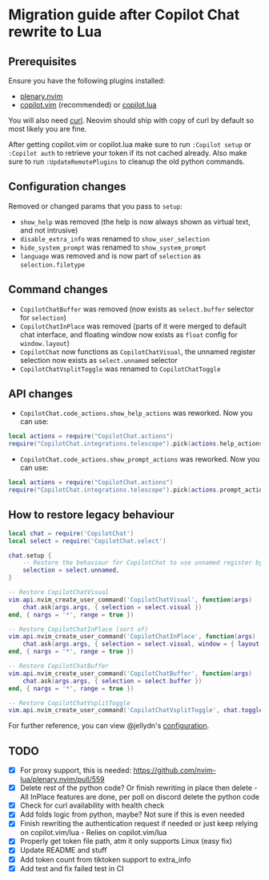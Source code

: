 # Migration guide after Copilot Chat rewrite to Lua

## Prerequisites

Ensure you have the following plugins installed:

- [plenary.nvim](https://github.com/nvim-lua/plenary.nvim)
- [copilot.vim](https://github.com/github/copilot.vim) (recommended) or [copilot.lua](https://github.com/zbirenbaum/copilot.lua)

You will also need [curl](https://curl.se/). Neovim should ship with copy of curl by default so most likely you are fine.

After getting copilot.vim or copilot.lua make sure to run `:Copilot setup` or `:Copilot auth` to retrieve your token if its not cached already.
Also make sure to run `:UpdateRemotePlugins` to cleanup the old python commands.

## Configuration changes

Removed or changed params that you pass to `setup`:

- `show_help` was removed (the help is now always shown as virtual text, and not intrusive)
- `disable_extra_info` was renamed to `show_user_selection`
- `hide_system_prompt` was renamed to `show_system_prompt`
- `language` was removed and is now part of `selection` as `selection.filetype`

## Command changes

- `CopilotChatBuffer` was removed (now exists as `select.buffer` selector for `selection`)
- `CopilotChatInPlace` was removed (parts of it were merged to default chat interface, and floating window now exists as `float` config for `window.layout`)
- `CopilotChat` now functions as `CopilotChatVisual`, the unnamed register selection now exists as `select.unnamed` selector
- `CopilotChatVsplitToggle` was renamed to `CopilotChatToggle`

## API changes

- `CopilotChat.code_actions.show_help_actions` was reworked. Now you can use:

```lua
local actions = require("CopilotChat.actions")
require("CopilotChat.integrations.telescope").pick(actions.help_actions())
```

- `CopilotChat.code_actions.show_prompt_actions` was reworked. Now you can use:

```lua
local actions = require("CopilotChat.actions")
require("CopilotChat.integrations.telescope").pick(actions.prompt_actions())
```

## How to restore legacy behaviour

```lua
local chat = require('CopilotChat')
local select = require('CopilotChat.select')

chat.setup {
    -- Restore the behaviour for CopilotChat to use unnamed register by default
    selection = select.unnamed,
}

-- Restore CopilotChatVisual
vim.api.nvim_create_user_command('CopilotChatVisual', function(args)
    chat.ask(args.args, { selection = select.visual })
end, { nargs = '*', range = true })

-- Restore CopilotChatInPlace (sort of)
vim.api.nvim_create_user_command('CopilotChatInPlace', function(args)
    chat.ask(args.args, { selection = select.visual, window = { layout = 'float' } })
end, { nargs = '*', range = true })

-- Restore CopilotChatBuffer
vim.api.nvim_create_user_command('CopilotChatBuffer', function(args)
    chat.ask(args.args, { selection = select.buffer })
end, { nargs = '*', range = true })

-- Restore CopilotChatVsplitToggle
vim.api.nvim_create_user_command('CopilotChatVsplitToggle', chat.toggle, {})
```

For further reference, you can view @jellydn's [configuration](https://github.com/jellydn/lazy-nvim-ide/blob/main/lua/plugins/extras/copilot-chat-v2.lua).

## TODO

- [x] For proxy support, this is needed: https://github.com/nvim-lua/plenary.nvim/pull/559
- [x] Delete rest of the python code? Or finish rewriting in place then delete - All InPlace features are done, per poll on discord delete the python code
- [x] Check for curl availability with health check
- [x] Add folds logic from python, maybe? Not sure if this is even needed
- [x] Finish rewriting the authentication request if needed or just keep relying on copilot.vim/lua - Relies on copilot.vim/lua
- [x] Properly get token file path, atm it only supports Linux (easy fix)
- [x] Update README and stuff
- [x] Add token count from tiktoken support to extra_info
- [x] Add test and fix failed test in CI
